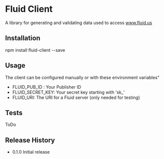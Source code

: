 Fluid Client
============

A library for generating and validating data used to access www.fluid.us

## Installation

  npm install fluid-client --save

## Usage

The client can be configured manually or with these environment variables"
* FLUID_PUB_ID :    Your Publisher ID
* FLUID_SECRET_KEY: Your secret key starting with 'sk_'
* FLUID_URI:        The URI for a Fluid server (only needed for testing)  

## Tests

ToDo

## Release History

* 0.1.0 Initial release